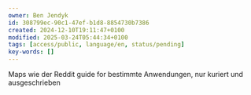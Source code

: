 ```yaml
---
owner: Ben Jendyk
id: 308799ec-90c1-47ef-b1d8-8854730b7386
created: 2024-12-10T19:11:47+0100
modified: 2025-03-24T05:44:34+0100
tags: [access/public, language/en, status/pending]
key-words: []
---
```


Maps wie der Reddit guide for bestimmte Anwendungen, nur kuriert und ausgeschrieben 